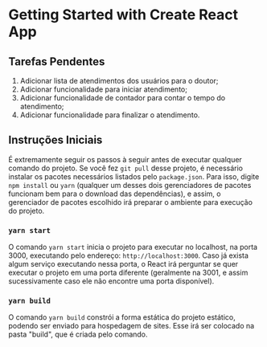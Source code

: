 # Getting Started with Create React App

## Tarefas Pendentes

<ol>
  <li>Adicionar lista de atendimentos dos usuários para o doutor;</li>
  <li>Adicionar funcionalidade para iniciar atendimento;</li>
  <li>Adicionar funcionalidade de contador para contar o tempo do atendimento;</li>
  <li>Adicionar funcionalidade para finalizar o atendimento.</li>
</ol>

## Instruções Iniciais

É extremamente seguir os passos à seguir antes de executar qualquer comando do projeto. Se você fez `git pull` desse projeto, é necessário instalar os pacotes necessários listados pelo `package.json`. Para isso, digite `npm install` ou `yarn` (qualquer um desses dois gerenciadores de pacotes funcionam bem para o download das dependências), e assim, o gerenciador de pacotes escolhido irá preparar o ambiente para execução do projeto.

### `yarn start`

O comando `yarn start` inicia o projeto para executar no localhost, na porta 3000, executando pelo endereço: `http://localhost:3000`. Caso já exista algum serviço executando nessa porta, o React irá perguntar se quer executar o projeto em uma porta diferente (geralmente na 3001, e assim sucessivamente caso ele não encontre uma porta disponível).

### `yarn build`

O comando `yarn build` constrói a forma estática do projeto estático, podendo ser enviado para hospedagem de sites. Esse irá ser colocado na pasta "build", que é criada pelo comando.
